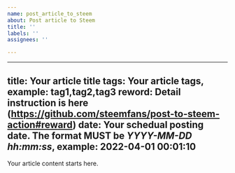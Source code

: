 ```yaml
---
name: post_article_to_steem
about: Post article to Steem
title: ''
labels: ''
assignees: ''

---
```


---
title: Your article title
tags: Your article tags, example: tag1,tag2,tag3
reword: Detail instruction is here (https://github.com/steemfans/post-to-steem-action#reward)
date: Your schedual posting date. The format MUST be *YYYY-MM-DD hh:mm:ss*, example: 2022-04-01 00:01:10
---
Your article content starts here.
